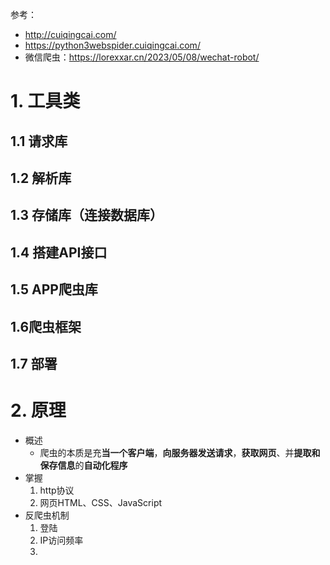 参考：

- http://cuiqingcai.com/
- https://python3webspider.cuiqingcai.com/
- 微信爬虫：https://lorexxar.cn/2023/05/08/wechat-robot/

# 1. 工具类

## 1.1 请求库

## 1.2 解析库

## 1.3 存储库（连接数据库）

## 1.4 搭建API接口

## 1.5 APP爬虫库

## 1.6爬虫框架

## 1.7 部署

# 2. 原理

- 概述
  - 爬虫的本质是充**当一个客户端**，**向服务器发送请求**，**获取网页**、并**提取和保存信息**的**自动化程序**
- 掌握
  1. http协议
  2. 网页HTML、CSS、JavaScript
- 反爬虫机制
  1. 登陆
  2. IP访问频率
  3.  